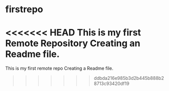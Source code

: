# firstrepo
<<<<<<< HEAD
This is my first Remote Repository 
Creating an Readme file. 
=======
This is my first remote repo
Creating a Readme file.
>>>>>>> ddbda216e985b3d2b445b888b28713c93420df19
